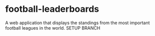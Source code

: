 # football-leaderboards
A web application that displays the standings from the most important football leagues in the world.
SETUP BRANCH
